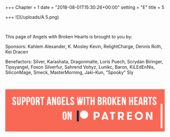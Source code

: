 +++
Chapter = 1
date = "2018-08-01T15:30:26+00:00"
setting = "E"
title = 5

+++
![](/uploads/A 5.png)

<br>

<p align="left">This page of Angels with Broken Hearts is brought to you by:</p>

<p align="left">Sponsors:  Kahlem Alexander, K. Mosley Kevin, RelightCharge, Dennis Roth, Kei Dracen</p>

<p align="left">Benefactors: Silver, Karashata, Dragonmalte, Loris Puech, Scrydan Biringer, Tipsyangel, Foxon Silverfur, Sahrend Vohyz, Lunikc, Baron, KiLEdEnNis, SiliconMage, Smeck, MasterMorning, Jaki-Kun, "Spooky" Sly</p> <br>

[![](/uploads/patreon-banner.jpg)](https://www.patreon.com/mbsaunders)
